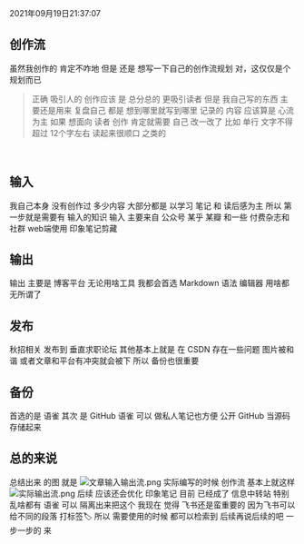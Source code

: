2021年09月19日21:37:07
## 创作流
虽然我创作的 肯定不咋地
但是 还是 想写一下自己的创作流规划
对，这仅仅是个 规划而已


> 正确 吸引人的 创作应该 是 总分总的 更吸引读者
> 但是 我自己写的东西 主要还是用来 复盘自己
> 都是 想到哪里就写到哪里 
> 记录的 内容 应该算是 心流 为主
> 如果 想面向 读者 创作 肯定就需要 自己 改一改了
> 比如 单行 文字不得超过 12个字左右
> 读起来很顺口 之类的

​

## 输入
我自己本身 没有创作过 多少内容
大部分都是 以学习 笔记 和 读后感为主
所以 第一步就是需要有 输入的知识
输入 主要来自 公众号 某乎 某瓣 
和一些 付费杂志和社群
web端使用 印象笔记剪藏
## 输出
输出 主要是 博客平台
无论用啥工具
我都会首选 Markdown 语法
编辑器 用啥都无所谓了
## 发布
秋招相关 发布到 垂直求职论坛 
其他基本上就是 在 CSDN
存在一些问题 
图片被和谐 或者文章和平台有冲突就会被下
所以 备份也很重要
## 备份
首选的是 语雀 其次 是 GitHub 
语雀 可以 做私人笔记也方便 公开
GitHub 当源码存储起来 
​

## 总的来说
总结出来 的图 就是 
![文章输入输出流.png](https://cdn.nlark.com/yuque/0/2021/png/2624918/1632059797346-8ca593f3-2f13-4472-a058-291d5cc3feb2.png#clientId=u8451c685-f274-4&from=paste&height=486&id=ub6fb316c&margin=%5Bobject%20Object%5D&name=%E6%96%87%E7%AB%A0%E8%BE%93%E5%85%A5%E8%BE%93%E5%87%BA%E6%B5%81.png&originHeight=972&originWidth=1512&originalType=binary&ratio=1&size=196239&status=done&style=none&taskId=ua24c74db-0adf-4b76-807a-5bb183c3dbb&width=756)
实际编写的时候
创作流 基本上就这样
![实际输出流.png](https://cdn.nlark.com/yuque/0/2021/png/2624918/1632060045648-b802bd57-9f58-4d32-b06c-0cc36dff5757.png#clientId=u8451c685-f274-4&from=paste&height=468&id=u7a7c213b&margin=%5Bobject%20Object%5D&name=%E5%AE%9E%E9%99%85%E8%BE%93%E5%87%BA%E6%B5%81.png&originHeight=936&originWidth=2592&originalType=binary&ratio=1&size=230168&status=done&style=none&taskId=u94b5bc72-5026-4f75-9f34-06c6d3959bb&width=1296)
后续 应该还会优化
印象笔记 目前 已经成了 信息中转站 特别乱啥都有
语雀 可以 隔离出来把这个
我现在 觉得 飞书还是蛮重要的
因为飞书可以 给不同的段落 打标签🏷
所以 需要使用的时候 都可以检索到
后续再说后续的吧 
一步一步的 来
